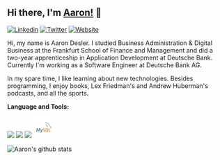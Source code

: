 ## Hi there, I'm [Aaron!](https://aaron-desler.org/) 👋

[![Linkedin](https://img.shields.io/badge/-LinkedIn-blue?style=flat&logo=Linkedin&logoColor=white)](https://linkedin.com/in/aaron-desler/)
[![Twitter](https://img.shields.io/badge/-Twitter-blue?style=flat&logo=twitter&logoColor=white)](https://twitter.com/aaron_desler)
[![Website](https://img.shields.io/badge/-Website-blue?style=flat&logo=website&logoColor=white)](https://aaron-desler.org)
<br/>

Hi, my name is Aaron Desler. I studied Business Administration & Digital Business at the Frankfurt School of Finance and Management and did a two-year apprenticeship in Application Development at Deutsche Bank. 
Currently I'm working as a Software Engineer at Deutsche Bank AG.

In my spare time, I like learning about new technologies. Besides programming, I enjoy books, Lex Friedman's and Andrew Huberman's podcasts, and all the sports.

  
**Language and Tools:** 

<code><img height="50" src="https://github.com/konpa/devicon/blob/master/icons/python/python-original.svg"></code>
<code><img height="50" src="https://raw.githubusercontent.com/OlegIlyenko/scala-icon/master/scala-icon.svg"></code>
<code><img height="50" src="https://upload.wikimedia.org/wikipedia/commons/0/0f/Original_Ferris.svg"></code>
<code><img height="50" src="https://raw.githubusercontent.com/github/explore/80688e429a7d4ef2fca1e82350fe8e3517d3494d/topics/mysql/mysql.png"></code>

![Aaron's github stats](https://github-readme-stats.vercel.app/api?username=aarondesler&show_icons=true&theme=tokyonight)

